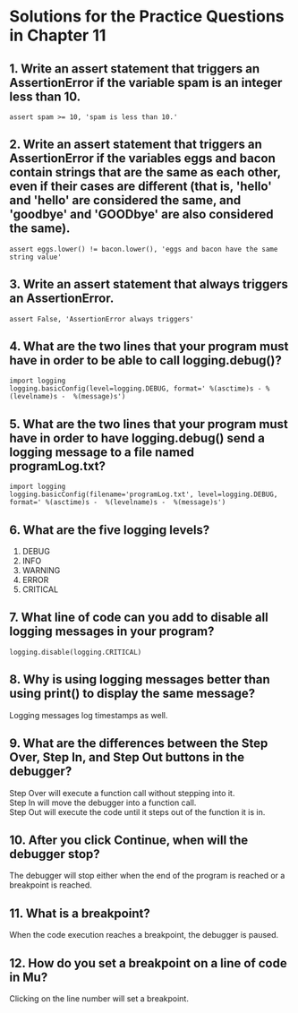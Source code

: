 # Solutions for the Practice Questions in Chapter 11

## 1. Write an assert statement that triggers an AssertionError if the variable spam is an integer less than 10.
```
assert spam >= 10, 'spam is less than 10.'
```
## 2. Write an assert statement that triggers an AssertionError if the variables eggs and bacon contain strings that are the same as each other, even if their cases are different (that is, 'hello' and 'hello' are considered the same, and 'goodbye' and 'GOODbye' are also considered the same).
```
assert eggs.lower() != bacon.lower(), 'eggs and bacon have the same string value'
```
## 3. Write an assert statement that always triggers an AssertionError.
```
assert False, 'AssertionError always triggers'
```
## 4. What are the two lines that your program must have in order to be able to call logging.debug()?
```
import logging
logging.basicConfig(level=logging.DEBUG, format=' %(asctime)s - %(levelname)s -  %(message)s')
```
## 5. What are the two lines that your program must have in order to have logging.debug() send a logging message to a file named programLog.txt?
```
import logging
logging.basicConfig(filename='programLog.txt', level=logging.DEBUG, format=' %(asctime)s -  %(levelname)s -  %(message)s')
```
## 6. What are the five logging levels?
1. DEBUG
2. INFO
3. WARNING
4. ERROR
5. CRITICAL
## 7. What line of code can you add to disable all logging messages in your program?
```
logging.disable(logging.CRITICAL)
```
## 8. Why is using logging messages better than using print() to display the same message?
Logging messages log timestamps as well.
## 9. What are the differences between the Step Over, Step In, and Step Out buttons in the debugger?
Step Over will execute a function call without stepping into it.\
Step In will move the debugger into a function call.\
Step Out will execute the code until it steps out of the function it is in.
## 10. After you click Continue, when will the debugger stop?
The debugger will stop either when the end of the program is reached or a breakpoint is reached.
## 11. What is a breakpoint?
When the code execution reaches a breakpoint, the debugger is paused.
## 12. How do you set a breakpoint on a line of code in Mu?
Clicking on the line number will set a breakpoint.